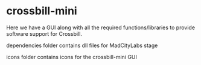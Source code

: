 # crossbill-mini

Here we have a GUI along with all the required functions/libraries to provide software support for Crossbill.

dependencies folder contains dll files for MadCityLabs stage

icons folder contains icons for the crossbill-mini GUI
